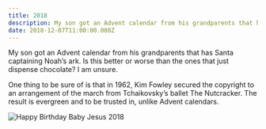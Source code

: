 ```yaml
---
title: 2018
description: My son got an Advent calendar from his grandparents that has Santa captaining Noah’s ark. Is this better or worse than the ones that just dispense chocolate? I am unsure.
date: 2018-12-07T11:00:00.000Z
---
```


My son got an Advent calendar from his grandparents that has Santa captaining Noah’s ark. Is this better or worse than the ones that just dispense chocolate? I am unsure.

One thing to be sure of is that in 1962, Kim Fowley secured the copyright to an arrangement of the march from Tchaikovsky’s ballet The Nutcracker. The result is evergreen and to be trusted in, unlike Advent calendars.

![Happy Birthday Baby Jesus 2018](2018.jpg)
